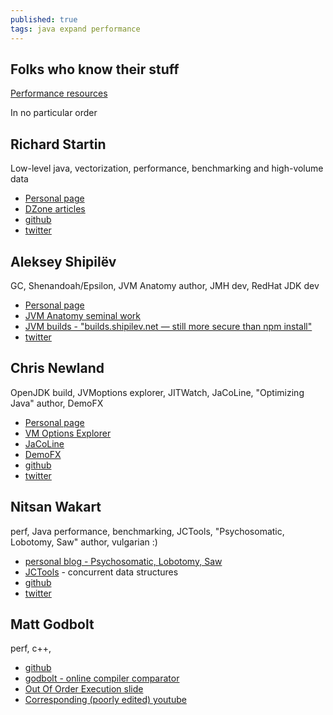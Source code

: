 ```yaml
---
published: true
tags: java expand performance
---
```

## Folks who know their stuff

[Performance resources](https://github.com/mfleming/performance-resources/blob/master/README.md)

In no particular order

## Richard Startin

Low-level java, vectorization, performance, benchmarking and high-volume data
- [Personal page](https://richardstartin.github.io)
- [DZone articles](https://dzone.com/users/3194047/richardstartin.html)
- [github](https://github.com/richardstartin)
- [twitter](twitter.com/richardstartin)

## Aleksey Shipilëv

GC, Shenandoah/Epsilon, JVM Anatomy author, JMH dev, RedHat JDK dev
- [Personal page](https://shipilev.net)
- [JVM Anatomy seminal work](https://shipilev.net/jvm/anatomy-quarks/)
- [JVM builds - "builds.shipilev.net — still more secure than npm install"](https://builds.shipilev.net)
- [twitter](https://twitter.com/shipilev)

## Chris Newland

OpenJDK build, JVMoptions explorer, JITWatch, JaCoLine, "Optimizing Java" author, DemoFX
- [Personal page](https://www.chriswhocodes.com)
- [VM Options Explorer](https://chriswhocodes.com/vm-options-explorer.html)
- [JaCoLine](https://jacoline.dev/inspect)
- [DemoFX](https://github.com/chriswhocodes/DemoFX)
- [github](https://github.com/chriswhocodes)
- [twitter](https://twitter.com/chriswhocodes)

## Nitsan Wakart
perf, Java performance, benchmarking, JCTools, "Psychosomatic, Lobotomy, Saw" author, vulgarian :)
- [personal blog - Psychosomatic, Lobotomy, Saw](http://psy-lob-saw.blogspot.com)
- [JCTools](http://jctools.github.io/JCTools/) - concurrent data structures
- [github](https://github.com/nitsanw)
- [twitter](https://twitter.com/nitsanw)

## Matt Godbolt
perf, c++,
- [github](https://github.com/mattgodbolt)
- [godbolt - online compiler comparator](https://godbolt.org)
- [Out Of Order Execution slide](https://mattgodbolt.github.io/ooo/#/)
- [Corresponding (poorly edited) youtube](https://www.youtube.com/watch?v=hgcNM-6wr34)
